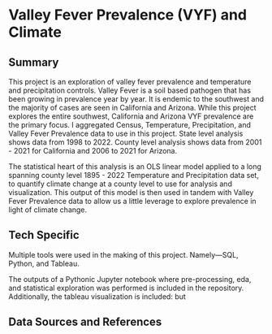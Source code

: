 # Valley Fever Prevalence (VYF) and Climate 

## Summary  
This project is an exploration of valley fever prevalence and temperature and precipitation controls.
Valley Fever is a soil based pathogen that has been growing in prevalence year by year. It is endemic to the southwest and the majority of cases are seen in California and Arizona. 
While this project explores the entire southwest, California and Arizona VYF prevalence are the primary focus. 
I aggregated Census, Temperature, Precipitation, and Valley Fever Prevalence data to use in this project. State level analysis shows data from 1998 to 2022. County level analysis shows data from 2001 - 2021 for California and 2006 to 2021 for Arizona.

The statistical heart of this analysis is an OLS linear model applied to a long spanning county level 1895 - 2022 Temperature and Precipitation data set, to quantify climate change at a county level to use for analysis and visualization. This output of this model is then used in tandem with Valley Fever Prevalence data to allow us a little leverage to explore prevalence in light of climate change. 

## Tech Specific

Multiple tools were used in the making of this project. Namely—SQL, Python, and Tableau. 

The outputs of a Pythonic Jupyter notebook where pre-processing, eda, and statistical exploration was performed is included in the repository. Additionally, the tableau visualization is included: but




## Data Sources and References 

